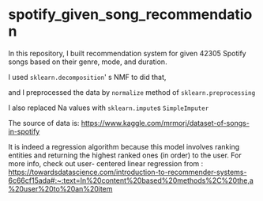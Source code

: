 # spotify_given_song_recommendation

In this repository, I built recommendation system for given 42305 Spotify songs based on their genre, mode, and duration.

I used `sklearn.decomposition`' s NMF to did that,

and I preprocessed the data by `normalize` method of `sklearn.preprocessing`

I also replaced Na values with `sklearn.impute`s `SimpleImputer`

The source of data is: https://www.kaggle.com/mrmorj/dataset-of-songs-in-spotify

It is indeed a regression algorithm because this model involves ranking entities and returning the highest ranked ones (in order) to the user. For more info, check out user- centered linear regression from : https://towardsdatascience.com/introduction-to-recommender-systems-6c66cf15ada#:~:text=In%20content%20based%20methods%2C%20the,a%20user%20to%20an%20item
